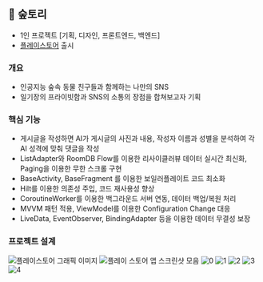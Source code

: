 ## 🌲 숲토리

* 1인 프로젝트 [기획, 디자인, 프론트엔드, 백엔드]
* [플레이스토어](https://play.google.com/store/apps/details?id=com.yjy.forestory) 출시 



### 개요
* 인공지능 숲속 동물 친구들과 함께하는 나만의 SNS
* 일기장의 프라이빗함과 SNS의 소통의 장점을 합쳐보고자 기획

### 핵심 기능
* 게시글을 작성하면 AI가 게시글의 사진과 내용, 작성자 이름과 성별을 분석하여 각 AI 성격에 맞춰 댓글을 작성
* ListAdapter와 RoomDB Flow를 이용한 리사이클러뷰 데이터 실시간 최신화, Paging을 이용한 무한 스크롤 구현
* BaseActivity, BaseFragment 를 이용한 보일러플레이트 코드 최소화
* Hilt를 이용한 의존성 주입, 코드 재사용성 향상
* CoroutineWorker를 이용한 백그라운드 서버 연동, 데이터 백업/복원 처리
* MVVM 패턴 적용, ViewModel를 이용한 Configuration Change 대응
* LiveData, EventObserver, BindingAdapter 등을 이용한 데이터 무결성 보장

### 프로젝트 설계
![플레이스토어 그래픽 이미지](https://github.com/junyong008/Forestory/assets/69251013/39ea1be1-a04a-4f8a-a90c-5400978e95d7)
![플레이 스토어 앱 스크린샷 모음](https://github.com/junyong008/Forestory/assets/69251013/4b688f86-f856-45f0-90d9-b4122b306e07)
![0](https://github.com/junyong008/Forestory/assets/69251013/13911e59-3b67-48b0-a2c9-6e115cef9a64)
![1](https://github.com/junyong008/Forestory/assets/69251013/95356f0a-8fbe-49dc-9131-cbd707ea322a)
![2](https://github.com/junyong008/Forestory/assets/69251013/b19ad730-624e-4f8d-8ce4-972a6ef93fc6)
![3](https://github.com/junyong008/Forestory/assets/69251013/83e0acfd-a4f9-4bc9-b10a-a9e4a704c69d)
![4](https://github.com/junyong008/Forestory/assets/69251013/bb8aae24-669a-43d9-89ab-d96e5751f171)
